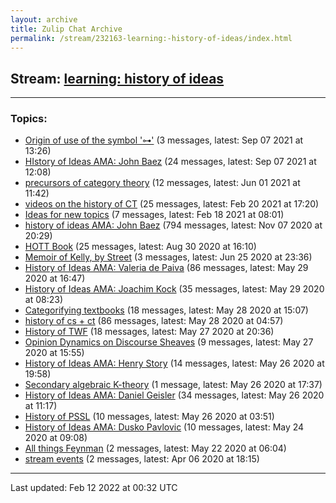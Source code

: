```yaml
---
layout: archive
title: Zulip Chat Archive
permalink: /stream/232163-learning:-history-of-ideas/index.html
---
```


## Stream: [learning: history of ideas](https://mattecapu.github.io/ct-zulip-archive/stream/232163-learning:-history-of-ideas/index.html)
---

### Topics:

* [Origin of use of the symbol '⊶'](topic/Origin.20of.20use.20of.20the.20symbol.20'.E2.8A.B6'.html) (3 messages, latest: Sep 07 2021 at 13:26)
* [HIstory of Ideas AMA: John Baez](topic/HIstory.20of.20Ideas.20AMA.3A.20John.20Baez.html) (24 messages, latest: Sep 07 2021 at 12:08)
* [precursors of category theory](topic/precursors.20of.20category.20theory.html) (12 messages, latest: Jun 01 2021 at 11:42)
* [videos on the history of CT](topic/videos.20on.20the.20history.20of.20CT.html) (25 messages, latest: Feb 20 2021 at 17:20)
* [Ideas for new topics](topic/Ideas.20for.20new.20topics.html) (7 messages, latest: Feb 18 2021 at 08:01)
* [history of ideas AMA: John Baez](topic/history.20of.20ideas.20AMA.3A.20John.20Baez.html) (794 messages, latest: Nov 07 2020 at 20:29)
* [HOTT Book](topic/HOTT.20Book.html) (25 messages, latest: Aug 30 2020 at 16:10)
* [Memoir of Kelly, by Street](topic/Memoir.20of.20Kelly.2C.20by.20Street.html) (3 messages, latest: Jun 25 2020 at 23:36)
* [History of Ideas AMA: Valeria de Paiva](topic/History.20of.20Ideas.20AMA.3A.20Valeria.20de.20Paiva.html) (86 messages, latest: May 29 2020 at 16:47)
* [History of Ideas AMA: Joachim Kock](topic/History.20of.20Ideas.20AMA.3A.20Joachim.20Kock.html) (35 messages, latest: May 29 2020 at 08:23)
* [Categorifying textbooks](topic/Categorifying.20textbooks.html) (18 messages, latest: May 28 2020 at 15:07)
* [history of cs + ct](topic/history.20of.20cs.20.2B.20ct.html) (86 messages, latest: May 28 2020 at 04:57)
* [History of TWF](topic/History.20of.20TWF.html) (18 messages, latest: May 27 2020 at 20:36)
* [Opinion Dynamics on Discourse Sheaves](topic/Opinion.20Dynamics.20on.20Discourse.20Sheaves.html) (9 messages, latest: May 27 2020 at 15:55)
* [History of Ideas AMA: Henry Story](topic/History.20of.20Ideas.20AMA.3A.20Henry.20Story.html) (14 messages, latest: May 26 2020 at 19:58)
* [Secondary algebraic K-theory](topic/Secondary.20algebraic.20K-theory.html) (1 message, latest: May 26 2020 at 17:37)
* [History of Ideas AMA: Daniel Geisler](topic/History.20of.20Ideas.20AMA.3A.20Daniel.20Geisler.html) (34 messages, latest: May 26 2020 at 11:17)
* [History of PSSL](topic/History.20of.20PSSL.html) (10 messages, latest: May 26 2020 at 03:51)
* [History of Ideas AMA: Dusko Pavlovic](topic/History.20of.20Ideas.20AMA.3A.20Dusko.20Pavlovic.html) (10 messages, latest: May 24 2020 at 09:08)
* [All things Feynman](topic/All.20things.20Feynman.html) (2 messages, latest: May 22 2020 at 06:04)
* [stream events](topic/stream.20events.html) (2 messages, latest: Apr 06 2020 at 18:15)

<hr><p>Last updated: Feb 12 2022 at 00:32 UTC</p>